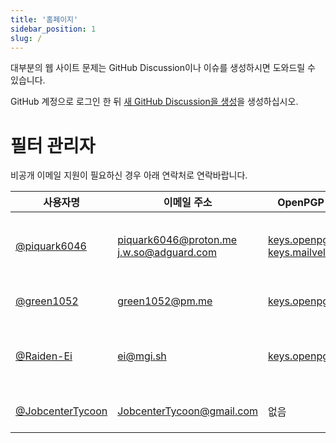 ```yaml
---
title: '홈페이지'
sidebar_position: 1
slug: /
---
```


<head>
  <meta name="google-site-verification" content="GsgoCP3kPJHC9R9qlY-Zeri-K7Mg8wdMW1R8PgSxnKg" />
</head>

대부분의 웹 사이트 문제는 GitHub Discussion이나 이슈를 생성하시면 도와드릴 수 있습니다.

GitHub 계정으로 로그인 한 뒤 [새 GitHub Discussion을 생성](https://github.com/orgs/List-KR/discussions)을 생성하십시오.

# 필터 관리자

비공개 이메일 지원이 필요하신 경우 아래 연락처로 연락바랍니다.

사용자명 | 이메일 주소 | OpenPGP 공개 키 | 권한
------------ | -------- | ------- | --------
[@piquark6046](https://github.com/piquark6046) | piquark6046@proton.me j.w.so@adguard.com | [keys.openpgp.org](https://keys.openpgp.org/search?q=piquark6046%40proton.me) [keys.mailvelope.com](https://keys.mailvelope.com/pks/lookup?op=get&search=piquark6046%40proton.me) | 조직 Owner, Admin (List-KR)
[@green1052](https://github.com/green1052) | green1052@pm.me | [keys.openpgp.org](https://keys.openpgp.org/search?q=green1052%40pm.me) | Write (List-KR)
[@Raiden-Ei](https://github.com/Raiden-Ei) | ei@mgi.sh | [keys.openpgp.org](https://keys.openpgp.org/search?q=ei%40mgi.sh) | 조직 Owner, Admin (List-KR)
[@JobcenterTycoon](https://github.com/JobcenterTycoon/) | JobcenterTycoon@gmail.com | 없음 | Write (List-KR)
